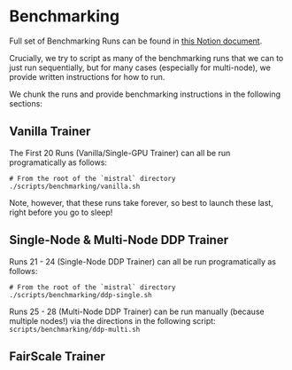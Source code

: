 # Benchmarking

Full set of Benchmarking Runs can be found in
[this Notion document](https://www.notion.so/skaramcheti/Mistral-Benchmarking-DS-FS-b9d1c15bffbb4694adcad8b51a6f890b).

Crucially, we try to script as many of the benchmarking runs that we can to just run sequentially, but for many cases
(especially for multi-node), we provide written instructions for how to run.

We chunk the runs and provide benchmarking instructions in the following sections:

## Vanilla Trainer

The First 20 Runs (Vanilla/Single-GPU Trainer) can all be run programatically as follows:

```
# From the root of the `mistral` directory
./scripts/benchmarking/vanilla.sh
```

Note, however, that these runs take forever, so best to launch these last, right before you go to sleep!

## Single-Node & Multi-Node DDP Trainer

Runs 21 - 24 (Single-Node DDP Trainer) can all be run programatically as follows:

```
# From the root of the `mistral` directory
./scripts/benchmarking/ddp-single.sh
```

Runs 25 - 28 (Multi-Node DDP Trainer) can be run manually (because multiple nodes!) via the directions in the
following script: `scripts/benchmarking/ddp-multi.sh`

## FairScale Trainer
